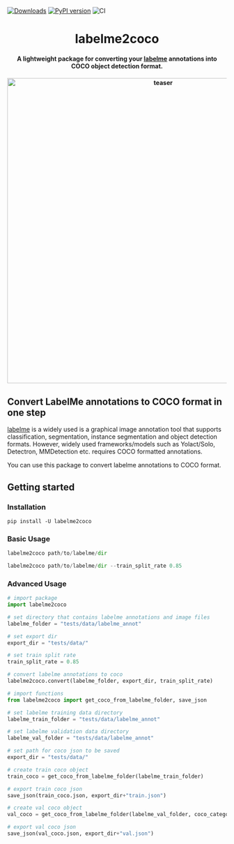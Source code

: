 [![Downloads](https://pepy.tech/badge/labelme2coco)](https://pepy.tech/project/labelme2coco)
[![PyPI version](https://badge.fury.io/py/labelme2coco.svg)](https://badge.fury.io/py/labelme2coco)
![CI](https://github.com/fcakyon/labelme2coco/workflows/CI/badge.svg)

<div align="center">
<h1>
  labelme2coco
</h1>

<h4>
  A lightweight package for converting your <a href="https://github.com/wkentaro/labelme">labelme</a> annotations into COCO object detection format.
</h4>

<h4>
    <img width="700" alt="teaser" src="https://user-images.githubusercontent.com/34196005/148746639-9a7b9c08-2156-42ca-abae-a4e6aad095dd.gif">
</h4>
</div>

## Convert LabelMe annotations to COCO format in one step
[labelme](https://github.com/wkentaro/labelme) is a widely used is a graphical image annotation tool that supports classification, segmentation, instance segmentation and object detection formats.
However, widely used frameworks/models such as Yolact/Solo, Detectron, MMDetection etc. requires COCO formatted annotations.

You can use this package to convert labelme annotations to COCO format.

## Getting started
### Installation
```
pip install -U labelme2coco
```

### Basic Usage

```python
labelme2coco path/to/labelme/dir
```

```python
labelme2coco path/to/labelme/dir --train_split_rate 0.85
```

### Advanced Usage

```python
# import package
import labelme2coco

# set directory that contains labelme annotations and image files
labelme_folder = "tests/data/labelme_annot"

# set export dir
export_dir = "tests/data/"

# set train split rate
train_split_rate = 0.85

# convert labelme annotations to coco
labelme2coco.convert(labelme_folder, export_dir, train_split_rate)
```

```python
# import functions
from labelme2coco import get_coco_from_labelme_folder, save_json

# set labelme training data directory
labelme_train_folder = "tests/data/labelme_annot"

# set labelme validation data directory
labelme_val_folder = "tests/data/labelme_annot"

# set path for coco json to be saved
export_dir = "tests/data/"

# create train coco object
train_coco = get_coco_from_labelme_folder(labelme_train_folder)

# export train coco json
save_json(train_coco.json, export_dir+"train.json")

# create val coco object
val_coco = get_coco_from_labelme_folder(labelme_val_folder, coco_category_list=train_coco.json_categories)

# export val coco json
save_json(val_coco.json, export_dir+"val.json")
```
